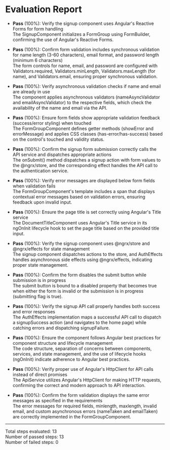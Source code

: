 # Evaluation Report

- **Pass** (100%): Verify the signup component uses Angular's Reactive Forms for form handling  
  The SignupComponent initializes a FormGroup using FormBuilder, confirming the use of Angular's Reactive Forms.

- **Pass** (100%): Confirm form validation includes synchronous validation for name length (3-60 characters), email format, and password length (minimum 6 characters)  
  The form controls for name, email, and password are configured with Validators.required, Validators.minLength, Validators.maxLength (for name), and Validators.email, ensuring proper synchronous validation.

- **Pass** (100%): Verify asynchronous validation checks if name and email are already in use  
  The component applies asynchronous validators (nameAsyncValidator and emailAsyncValidator) to the respective fields, which check the availability of the name and email via the API.

- **Pass** (100%): Ensure form fields show appropriate validation feedback (success/error styling) when touched  
  The FormGroupComponent defines getter methods (showError and errorMessage) and applies CSS classes (has-error/has-success) based on the control's touched and validity status.

- **Pass** (100%): Confirm the signup form submission correctly calls the API service and dispatches appropriate actions  
  The onSubmit() method dispatches a signup action with form values to the @ngrx/store, and the corresponding effect handles the API call to the authentication service.

- **Pass** (100%): Verify error messages are displayed below form fields when validation fails  
  The FormGroupComponent's template includes a span that displays contextual error messages based on validation errors, ensuring feedback upon invalid input.

- **Pass** (100%): Ensure the page title is set correctly using Angular's Title service  
  The DocumentTitleComponent uses Angular's Title service in its ngOnInit lifecycle hook to set the page title based on the provided title input.

- **Pass** (100%): Verify the signup component uses @ngrx/store and @ngrx/effects for state management  
  The signup component dispatches actions to the store, and AuthEffects handles asynchronous side effects using @ngrx/effects, indicating proper state management.

- **Pass** (100%): Confirm the form disables the submit button while submission is in progress  
  The submit button is bound to a disabled property that becomes true when either the form is invalid or the submission is in progress (submitting flag is true).

- **Pass** (100%): Verify the signup API call properly handles both success and error responses  
  The AuthEffects implementation maps a successful API call to dispatch a signupSuccess action (and navigates to the home page) while catching errors and dispatching signupFailure.

- **Pass** (100%): Ensure the component follows Angular best practices for component structure and lifecycle management  
  The code structure, separation of concerns between components, services, and state management, and the use of lifecycle hooks (ngOnInit) indicate adherence to Angular best practices.

- **Pass** (100%): Verify proper use of Angular's HttpClient for API calls instead of direct promises  
  The ApiService utilizes Angular's HttpClient for making HTTP requests, confirming the correct and modern approach to API interaction.

- **Pass** (100%): Confirm the form validation displays the same error messages as specified in the requirements  
  The error messages for required fields, minlength, maxlength, invalid email, and custom asynchronous errors (nameTaken and emailTaken) are correctly implemented in the FormGroupComponent.

---

Total steps evaluated: 13  
Number of passed steps: 13  
Number of failed steps: 0